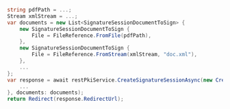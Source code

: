 ﻿```cs
string pdfPath = ...;
Stream xmlStream = ...;
var documents = new List<SignatureSessionDocumentToSign> {
	new SignatureSessionDocumentToSign {
		File = FileReference.FromFile(pdfPath),
	},
	new SignatureSessionDocumentToSign {
		File = FileReference.FromStream(xmlStream, "doc.xml"),
	},
	...
};
var response = await restPkiService.CreateSignatureSessionAsync(new CreateSignatureSessionRequest() {
	...
}, documents: documents);
return Redirect(response.RedirectUrl);
```
